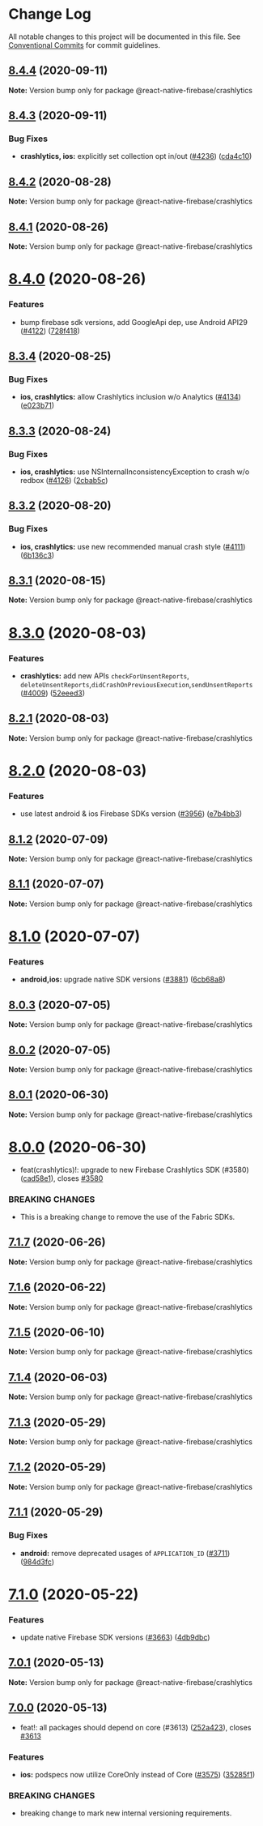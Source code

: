 # Change Log

All notable changes to this project will be documented in this file.
See [Conventional Commits](https://conventionalcommits.org) for commit guidelines.

## [8.4.4](https://github.com/invertase/react-native-firebase/compare/@react-native-firebase/crashlytics@8.4.3...@react-native-firebase/crashlytics@8.4.4) (2020-09-11)

**Note:** Version bump only for package @react-native-firebase/crashlytics

## [8.4.3](https://github.com/invertase/react-native-firebase/compare/@react-native-firebase/crashlytics@8.4.2...@react-native-firebase/crashlytics@8.4.3) (2020-09-11)

### Bug Fixes

- **crashlytics, ios:** explicitly set collection opt in/out ([#4236](https://github.com/invertase/react-native-firebase/issues/4236)) ([cda4c10](https://github.com/invertase/react-native-firebase/commit/cda4c1012737eab8b64e8f8593b623771f5b2734))

## [8.4.2](https://github.com/invertase/react-native-firebase/compare/@react-native-firebase/crashlytics@8.4.1...@react-native-firebase/crashlytics@8.4.2) (2020-08-28)

**Note:** Version bump only for package @react-native-firebase/crashlytics

## [8.4.1](https://github.com/invertase/react-native-firebase/compare/@react-native-firebase/crashlytics@8.4.0...@react-native-firebase/crashlytics@8.4.1) (2020-08-26)

**Note:** Version bump only for package @react-native-firebase/crashlytics

# [8.4.0](https://github.com/invertase/react-native-firebase/compare/@react-native-firebase/crashlytics@8.3.4...@react-native-firebase/crashlytics@8.4.0) (2020-08-26)

### Features

- bump firebase sdk versions, add GoogleApi dep, use Android API29 ([#4122](https://github.com/invertase/react-native-firebase/issues/4122)) ([728f418](https://github.com/invertase/react-native-firebase/commit/728f41863832d21230c6eb1f55385284fef03c09))

## [8.3.4](https://github.com/invertase/react-native-firebase/compare/@react-native-firebase/crashlytics@8.3.3...@react-native-firebase/crashlytics@8.3.4) (2020-08-25)

### Bug Fixes

- **ios, crashlytics:** allow Crashlytics inclusion w/o Analytics ([#4134](https://github.com/invertase/react-native-firebase/issues/4134)) ([e023b71](https://github.com/invertase/react-native-firebase/commit/e023b71486d6834ba175e91ee5809af36a03588d))

## [8.3.3](https://github.com/invertase/react-native-firebase/compare/@react-native-firebase/crashlytics@8.3.2...@react-native-firebase/crashlytics@8.3.3) (2020-08-24)

### Bug Fixes

- **ios, crashlytics:** use NSInternalInconsistencyException to crash w/o redbox ([#4126](https://github.com/invertase/react-native-firebase/issues/4126)) ([2cbab5c](https://github.com/invertase/react-native-firebase/commit/2cbab5cf91f4e8542c30a237637d071c14bbcde5))

## [8.3.2](https://github.com/invertase/react-native-firebase/compare/@react-native-firebase/crashlytics@8.3.1...@react-native-firebase/crashlytics@8.3.2) (2020-08-20)

### Bug Fixes

- **ios, crashlytics:** use new recommended manual crash style ([#4111](https://github.com/invertase/react-native-firebase/issues/4111)) ([6b136c3](https://github.com/invertase/react-native-firebase/commit/6b136c3972eb25ad37b4d6230e1d6e139c094f86))

## [8.3.1](https://github.com/invertase/react-native-firebase/compare/@react-native-firebase/crashlytics@8.3.0...@react-native-firebase/crashlytics@8.3.1) (2020-08-15)

**Note:** Version bump only for package @react-native-firebase/crashlytics

# [8.3.0](https://github.com/invertase/react-native-firebase/compare/@react-native-firebase/crashlytics@8.2.1...@react-native-firebase/crashlytics@8.3.0) (2020-08-03)

### Features

- **crashlytics:** add new APIs `checkForUnsentReports`, `deleteUnsentReports`,`didCrashOnPreviousExecution`,`sendUnsentReports` ([#4009](https://github.com/invertase/react-native-firebase/issues/4009)) ([52eeed3](https://github.com/invertase/react-native-firebase/commit/52eeed31b3436b0f90767298dcc515b0897ba942))

## [8.2.1](https://github.com/invertase/react-native-firebase/compare/@react-native-firebase/crashlytics@8.2.0...@react-native-firebase/crashlytics@8.2.1) (2020-08-03)

**Note:** Version bump only for package @react-native-firebase/crashlytics

# [8.2.0](https://github.com/invertase/react-native-firebase/compare/@react-native-firebase/crashlytics@8.1.2...@react-native-firebase/crashlytics@8.2.0) (2020-08-03)

### Features

- use latest android & ios Firebase SDKs version ([#3956](https://github.com/invertase/react-native-firebase/issues/3956)) ([e7b4bb3](https://github.com/invertase/react-native-firebase/commit/e7b4bb31b05985c044b1f01625a43e364bb653ef))

## [8.1.2](https://github.com/invertase/react-native-firebase/compare/@react-native-firebase/crashlytics@8.1.1...@react-native-firebase/crashlytics@8.1.2) (2020-07-09)

**Note:** Version bump only for package @react-native-firebase/crashlytics

## [8.1.1](https://github.com/invertase/react-native-firebase/compare/@react-native-firebase/crashlytics@8.1.0...@react-native-firebase/crashlytics@8.1.1) (2020-07-07)

**Note:** Version bump only for package @react-native-firebase/crashlytics

# [8.1.0](https://github.com/invertase/react-native-firebase/compare/@react-native-firebase/crashlytics@8.0.3...@react-native-firebase/crashlytics@8.1.0) (2020-07-07)

### Features

- **android,ios:** upgrade native SDK versions ([#3881](https://github.com/invertase/react-native-firebase/issues/3881)) ([6cb68a8](https://github.com/invertase/react-native-firebase/commit/6cb68a8ea808392fac3a28bdb1a76049c7b52e86))

## [8.0.3](https://github.com/invertase/react-native-firebase/compare/@react-native-firebase/crashlytics@8.0.2...@react-native-firebase/crashlytics@8.0.3) (2020-07-05)

**Note:** Version bump only for package @react-native-firebase/crashlytics

## [8.0.2](https://github.com/invertase/react-native-firebase/compare/@react-native-firebase/crashlytics@8.0.1...@react-native-firebase/crashlytics@8.0.2) (2020-07-05)

**Note:** Version bump only for package @react-native-firebase/crashlytics

## [8.0.1](https://github.com/invertase/react-native-firebase/compare/@react-native-firebase/crashlytics@8.0.0...@react-native-firebase/crashlytics@8.0.1) (2020-06-30)

**Note:** Version bump only for package @react-native-firebase/crashlytics

# [8.0.0](https://github.com/invertase/react-native-firebase/compare/@react-native-firebase/crashlytics@7.1.7...@react-native-firebase/crashlytics@8.0.0) (2020-06-30)

- feat(crashlytics)!: upgrade to new Firebase Crashlytics SDK (#3580) ([cad58e1](https://github.com/invertase/react-native-firebase/commit/cad58e178b43dea461e17fa4a0a3fecd507ba68a)), closes [#3580](https://github.com/invertase/react-native-firebase/issues/3580)

### BREAKING CHANGES

- This is a breaking change to remove the use of the Fabric SDKs.

## [7.1.7](https://github.com/invertase/react-native-firebase/compare/@react-native-firebase/crashlytics@7.1.6...@react-native-firebase/crashlytics@7.1.7) (2020-06-26)

**Note:** Version bump only for package @react-native-firebase/crashlytics

## [7.1.6](https://github.com/invertase/react-native-firebase/compare/@react-native-firebase/crashlytics@7.1.5...@react-native-firebase/crashlytics@7.1.6) (2020-06-22)

**Note:** Version bump only for package @react-native-firebase/crashlytics

## [7.1.5](https://github.com/invertase/react-native-firebase/compare/@react-native-firebase/crashlytics@7.1.4...@react-native-firebase/crashlytics@7.1.5) (2020-06-10)

**Note:** Version bump only for package @react-native-firebase/crashlytics

## [7.1.4](https://github.com/invertase/react-native-firebase/compare/@react-native-firebase/crashlytics@7.1.3...@react-native-firebase/crashlytics@7.1.4) (2020-06-03)

**Note:** Version bump only for package @react-native-firebase/crashlytics

## [7.1.3](https://github.com/invertase/react-native-firebase/compare/@react-native-firebase/crashlytics@7.1.2...@react-native-firebase/crashlytics@7.1.3) (2020-05-29)

**Note:** Version bump only for package @react-native-firebase/crashlytics

## [7.1.2](https://github.com/invertase/react-native-firebase/compare/@react-native-firebase/crashlytics@7.1.1...@react-native-firebase/crashlytics@7.1.2) (2020-05-29)

**Note:** Version bump only for package @react-native-firebase/crashlytics

## [7.1.1](https://github.com/invertase/react-native-firebase/compare/@react-native-firebase/crashlytics@7.1.0...@react-native-firebase/crashlytics@7.1.1) (2020-05-29)

### Bug Fixes

- **android:** remove deprecated usages of `APPLICATION_ID` ([#3711](https://github.com/invertase/react-native-firebase/issues/3711)) ([984d3fc](https://github.com/invertase/react-native-firebase/commit/984d3fc1668221c166ab459d67d1c646d73d165b))

# [7.1.0](https://github.com/invertase/react-native-firebase/compare/@react-native-firebase/crashlytics@7.0.1...@react-native-firebase/crashlytics@7.1.0) (2020-05-22)

### Features

- update native Firebase SDK versions ([#3663](https://github.com/invertase/react-native-firebase/issues/3663)) ([4db9dbc](https://github.com/invertase/react-native-firebase/commit/4db9dbc3ec20bf96de0efad15000f00b41e4a799))

## [7.0.1](https://github.com/invertase/react-native-firebase/compare/@react-native-firebase/crashlytics@7.0.0...@react-native-firebase/crashlytics@7.0.1) (2020-05-13)

**Note:** Version bump only for package @react-native-firebase/crashlytics

## [7.0.0](https://github.com/invertase/react-native-firebase/compare/@react-native-firebase/crashlytics@7.0.0...@react-native-firebase/crashlytics@7.0.0) (2020-05-13)

- feat!: all packages should depend on core (#3613) ([252a423](https://github.com/invertase/react-native-firebase/commit/252a4239e98a0f2a55c4afcd2d82e4d5f97e65e9)), closes [#3613](https://github.com/invertase/react-native-firebase/issues/3613)

### Features

- **ios:** podspecs now utilize CoreOnly instead of Core ([#3575](https://github.com/invertase/react-native-firebase/issues/3575)) ([35285f1](https://github.com/invertase/react-native-firebase/commit/35285f1655b16d05e6630fc556f95cccfb707ee4))

### BREAKING CHANGES

- breaking change to mark new internal versioning requirements.

